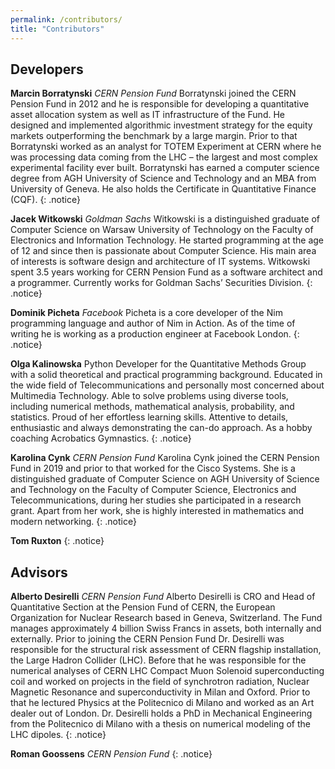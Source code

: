 ```yaml
---
permalink: /contributors/
title: "Contributors"
---
```


## Developers

**Marcin Borratynski** *CERN Pension Fund* Borratynski joined the CERN Pension Fund in 2012 and he is responsible for developing a quantitative asset allocation system as well as IT infrastructure of the Fund. He designed and implemented algorithmic investment strategy for the equity markets outperforming the benchmark by a large margin.  Prior to that Borratynski worked as an analyst for TOTEM Experiment at CERN where he was  processing data coming from the LHC – the largest and most complex experimental facility ever built. Borratynski has earned a computer science degree from AGH University of Science and Technology and an MBA from University of Geneva. He also holds the Certificate in Quantitative Finance (CQF).
{: .notice}

**Jacek Witkowski** *Goldman Sachs* Witkowski is a distinguished graduate of Computer Science on Warsaw University of Technology on the Faculty of Electronics and Information Technology. He started programming at the age of 12 and since then is passionate about Computer Science. His main area of interests is software design and architecture of IT systems. Witkowski spent 3.5 years working for CERN Pension Fund as a software architect and a programmer. Currently works for Goldman Sachs’ Securities Division.
{: .notice}

**Dominik Picheta** *Facebook* Picheta is a core developer of the Nim programming language and author of Nim in Action. As of the time of writing he is working as a production engineer at Facebook London.
{: .notice}

**Olga Kalinowska** Python Developer for the Quantitative Methods Group with a solid theoretical and practical programming background. Educated in the wide field of Telecommunications and personally most concerned about Multimedia Technology. Able to solve problems using diverse tools, including numerical methods, mathematical analysis, probability, and statistics. Proud of her effortless learning skills. Attentive to details, enthusiastic and always demonstrating the can-do approach. As a hobby coaching Acrobatics Gymnastics.
{: .notice}

**Karolina Cynk** *CERN Pension Fund* Karolina Cynk joined the CERN Pension Fund in 2019 and prior to that worked for the Cisco Systems. She is a distinguished graduate of Computer Science on AGH University of Science and Technology on the Faculty of Computer Science, Electronics and Telecommunications, during her studies she participated in a research grant. Apart from her work, she is highly interested in mathematics and modern networking.
{: .notice}

**Tom Ruxton**
{: .notice}

## Advisors

**Alberto Desirelli** *CERN Pension Fund* Alberto Desirelli is CRO and Head of Quantitative Section at the Pension Fund of CERN, the European Organization for Nuclear Research based in Geneva, Switzerland. The Fund manages approximately 4 billion Swiss Francs in assets, both internally and externally. Prior to joining the CERN Pension Fund Dr. Desirelli was responsible for the structural risk assessment of CERN flagship installation, the Large Hadron Collider (LHC). Before that he was responsible for the numerical analyses of CERN LHC Compact Muon Solenoid superconducting coil and worked on projects in the field of synchrotron radiation, Nuclear Magnetic Resonance and superconductivity in Milan and Oxford. Prior to that he lectured Physics at the Politecnico di Milano and worked as an Art dealer out of London. Dr. Desirelli holds a PhD in Mechanical Engineering from the Politecnico di Milano with a thesis on numerical modeling of the LHC dipoles.
{: .notice}

**Roman Goossens** *CERN Pension Fund*
{: .notice}
